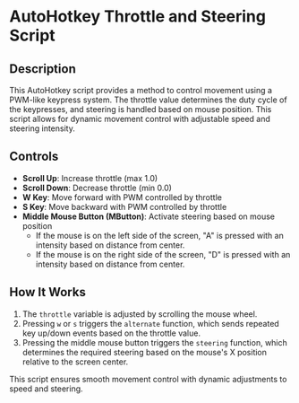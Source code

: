 # AutoHotkey Throttle and Steering Script

## Description
This AutoHotkey script provides a method to control movement using a PWM-like keypress system. The throttle value determines the duty cycle of the keypresses, and steering is handled based on mouse position. This script allows for dynamic movement control with adjustable speed and steering intensity.

## Controls
- **Scroll Up**: Increase throttle (max 1.0)
- **Scroll Down**: Decrease throttle (min 0.0)
- **W Key**: Move forward with PWM controlled by throttle
- **S Key**: Move backward with PWM controlled by throttle
- **Middle Mouse Button (MButton)**: Activate steering based on mouse position
  - If the mouse is on the left side of the screen, "A" is pressed with an intensity based on distance from center.
  - If the mouse is on the right side of the screen, "D" is pressed with an intensity based on distance from center.

## How It Works
1. The `throttle` variable is adjusted by scrolling the mouse wheel.
2. Pressing `w` or `s` triggers the `alternate` function, which sends repeated key up/down events based on the throttle value.
3. Pressing the middle mouse button triggers the `steering` function, which determines the required steering based on the mouse's X position relative to the screen center.

This script ensures smooth movement control with dynamic adjustments to speed and steering.